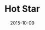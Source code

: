 ---
layout: site
title: "Hot Star"
date: 2015-10-09
categories: [community]
version: 1.2.26
major: 1
minor: 2
patch: 26
slug: hotstar
link: http://www.hotstar.com
submitter: zaidchauhan
permalink: /sites/:slug
---